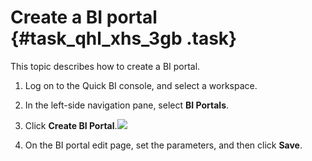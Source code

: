 # Create a BI portal {#task_qhl_xhs_3gb .task}

This topic describes how to create a BI portal.

1.  Log on to the Quick BI console, and select a workspace. 
2.  In the left-side navigation pane, select **BI Portals**. 
3.  Click **Create BI Portal**.![](http://static-aliyun-doc.oss-cn-hangzhou.aliyuncs.com/assets/img/88739/155609445736197_en-US.png)

 
4.  On the BI portal edit page, set the parameters, and then click **Save**. 

